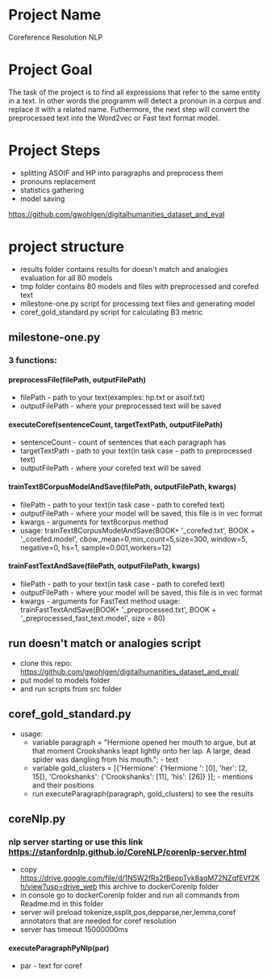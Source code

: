 # Project Name 
Coreference Resolution NLP  
# Project Goal
The task of the project is to find all expressions that refer to the same entity in a text. In other words 
the programm will detect a pronoun in a corpus and replace it with a related name. Futhermore, the next step 
will convert the preprocessed text into the Word2vec or Fast text format model. 

# Project Steps
- splitting ASOIF and HP into paragraphs and preprocess them
- pronouns replacement
- statistics gathering
- model saving

https://github.com/gwohlgen/digitalhumanities_dataset_and_eval

# project structure
- results folder contains results for doesn't match and analogies evaluation for all 80 models
- tmp folder contains 80 models and files with preprocessed and corefed text
- milestone-one.py script for processing text files and generating model
- coref_gold_standard.py script for calculating B3 metric

## milestone-one.py
### 3 functions:
#### preprocessFile(filePath, outputFilePath)
- filePath - path to your text(examples: hp.txt or asoif.txt)
- outputFilePath - where your preprocessed text will be saved
#### executeCoref(sentenceCount, targetTextPath, outputFilePath)
- sentenceCount - count of sentences that each paragraph has
- targetTextPath - path to your text(in task case - path to preprocessed text)
- outputFilePath - where your corefed text will be saved
#### trainText8CorpusModelAndSave(filePath, outputFilePath, kwargs)
- filePath - path to your text(in task case - path to corefed text)
- outputFilePath - where your model will be saved, this file is in vec format
- kwargs - arguments for text8corpus method
- usage: trainText8CorpusModelAndSave(BOOK+ '_corefed.txt', BOOK + '_corefed.model', cbow_mean=0,min_count=5,size=300, window=5, negative=0, hs=1, sample=0.001,workers=12)
#### trainFastTextAndSave(filePath, outputFilePath, kwargs)
- filePath - path to your text(in task case - path to corefed text)
- outputFilePath - where your model will be saved, this file is in vec format
- kwargs - arguments for FastText method
usage: trainFastTextAndSave(BOOK+ '_preprocessed.txt', BOOK + '_preprocessed_fast_text.model', size = 80)

## run doesn't match or analogies script
- clone this repo: https://github.com/gwohlgen/digitalhumanities_dataset_and_eval/
- put model to models folder
- and run scripts from src folder

## coref_gold_standard.py
- usage:
   - variable paragraph = "Hermione opened her mouth to argue, but at that moment Crookshanks leapt lightly onto her lap. A large, dead spider was dangling from his mouth."; - text
   - variable gold_clusters = [{'Hermione': {'Hermione ': [0], 'her': [2, 15]}, 'Crookshanks': {'Crookshanks': [11], 'his': [26]}  }]; - mentions and their positions
   - run executeParagraph(paragraph, gold_clusters) to see the results


## coreNlp.py
### nlp server starting or use this link https://stanfordnlp.github.io/CoreNLP/corenlp-server.html
- copy https://drive.google.com/file/d/1N5W2fRs2fBeppTyk8aqM72NZqfEVf2Kh/view?usp=drive_web this archive to dockerCorenlp folder
- in console go to dockerCorenlp folder and run all commands from Readme.md in this folder
- server will preload tokenize,ssplit,pos,depparse,ner,lemma,coref annotators that are needed for coref resolution
- server has timeout 15000000ms

#### executeParagraphPyNlp(par)
- par - text for coref


